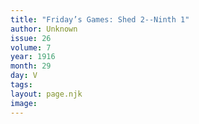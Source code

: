 ```yaml
---
title: "Friday’s Games: Shed 2--Ninth 1"
author: Unknown
issue: 26
volume: 7
year: 1916
month: 29
day: V
tags:
layout: page.njk
image:
---
```

